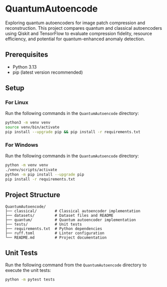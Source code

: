 # QuantumAutoencode

Exploring quantum autoencoders for image patch compression and reconstruction. This project compares quantum and classical autoencoders using Qiskit and TensorFlow to evaluate compression fidelity, resource efficiency, and potential for quantum-enhanced anomaly detection.

## Prerequisites

- Python 3.13
- pip (latest version recommended)

## Setup

### For Linux
Run the following commands in the `QuantumAutoencode` directory:

```bash
python3 -m venv venv
source venv/bin/activate
pip install --upgrade pip && pip install -r requirements.txt
```

### For Windows
Run the following commands in the `QuantumAutoencode` directory:

```bash
python -m venv venv
./venv/scripts/activate
python -m pip install --upgrade pip
pip install -r requirements.txt
```

## Project Structure

```
QuantumAutoencode/
├── classical/        # Classical autoencoder implementation
├── datasets/         # Dataset files and README
├── quantum/          # Quantum autoencoder implementation
├── tests/            # Unit tests
├── requirements.txt  # Python dependencies
├── ruff.toml         # Linter configuration
└── README.md         # Project documentation
```

## Unit Tests

Run the following command from the `QuantumAutoencode` directory to execute the unit tests:

```bash
python -m pytest tests
```